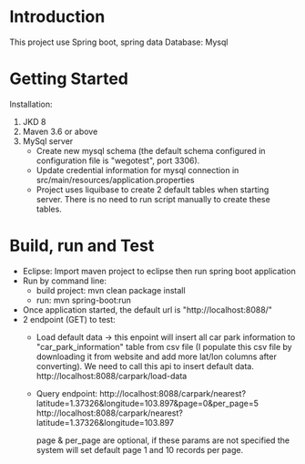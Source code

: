 # Introduction 
This project use Spring boot, spring data
Database: Mysql


# Getting Started
Installation:
1.	JKD 8
2.	Maven 3.6 or above
3.	MySql server
	+ Create new mysql schema (the default schema configured in configuration file is "wegotest", port 3306). 
	+ Update credential information for mysql connection in src/main/resources/application.properties
	+ Project uses liquibase to create 2 default tables when starting server. There is no need to run script manually to create these tables.


# Build, run and Test
- Eclipse: Import maven project to eclipse then run spring boot application
- Run by command line:
	+ build project: mvn clean package install
	+ run: mvn spring-boot:run
- Once application started, the default url is "http://localhost:8088/"
- 2 endpoint (GET) to test:
	+ Load default data -> this enpoint will insert all car park information to "car_park_information" table from csv file (I populate this csv file by downloading it from website and add more lat/lon columns after converting). We need to call this api to insert default data.
		http://localhost:8088/carpark/load-data 
	+ Query endpoint:
		http://localhost:8088/carpark/nearest?latitude=1.37326&longitude=103.897&page=0&per_page=5
		http://localhost:8088/carpark/nearest?latitude=1.37326&longitude=103.897
		
		page & per_page are optional, if these params are not specified the system will set default page 1 and 10 records per page.


